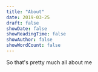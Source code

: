 ```yaml
---
title: "About"
date: 2019-03-25
draft: false
showDate: false
showReadingTime: false
showAuthor: false
showWordCount: false
---
```


So that's pretty much all about me